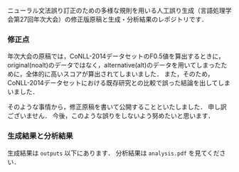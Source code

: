 ニューラル文法誤り訂正のための多様な規則を用いる人工誤り生成（言語処理学会第27回年次大会）の修正版原稿と生成・分析結果のレポジトリです．

### 修正点

年次大会の原稿では，CoNLL-2014データセットのF0.5値を算出するときに，original(noalt)のデータではなく，alternative(alt)のデータを用いてしまったために，全体的に高いスコアが算出されてしまいました．
また，そのため，CoNLL-2014データセットにおける既存研究との比較で誤った結論を出してしまいました．

そのような事情から，修正原稿を書いて公開することといたしました．
申し訳ございません．
今後，このような誤りをしないよう努めたいと思います．

### 生成結果と分析結果

生成結果は `outputs` 以下にあります．
分析結果は `analysis.pdf` を見てください．

